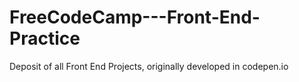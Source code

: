 # FreeCodeCamp---Front-End-Practice
Deposit of all Front End Projects, originally developed in codepen.io
